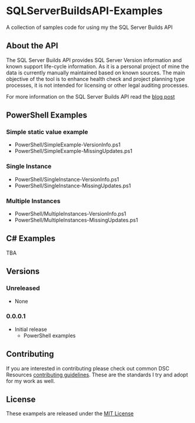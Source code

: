 # SQLServerBuildsAPI-Examples
A collection of samples code for using my the SQL Server Builds API

## About the API

The SQL Server Builds API provides SQL Server Version information and known support life-cycle information. As it is a personal project of mine the data is currently manually maintained based on known sources. The main objective of the tool is to enhance health check and project planning type processes, it is not intended for licensing or other legal auditing processes.

For more information on the SQL Server Builds API read the [blog post](http://blog.matticus.net)

## PowerShell Examples

### Simple static value example
* PowerShell/SimpleExample-VersionInfo.ps1
* PowerShell/SimpleExample-MissingUpdates.ps1

### Single Instance
* PowerShell/SingleInstance-VersionInfo.ps1
* PowerShell/SingleInstance-MissingUpdates.ps1

### Multiple Instances
* PowerShell/MultipleInstances-VersionInfo.ps1
* PowerShell/MultipleInstances-MissingUpdates.ps1


## C# Examples
TBA


## Versions

### Unreleased

* None

### 0.0.0.1

* Initial release
    * PowerShell examples

## Contributing
If you are interested in contributing please check out common DSC Resources [contributing guidelines](https://github.com/PowerShell/DscResource.Kit/blob/master/CONTRIBUTING.md). These are the standards I try and adopt for my work as well.

## License
These exampels are released under the [MIT License](https://github.com/Matticusau/SQLServerBuildsAPI-Examples/blob/master/LICENSE)


